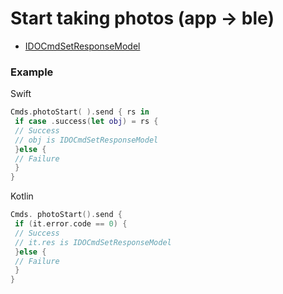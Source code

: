 # Start taking photos (app -> ble)
* [IDOCmdSetResponseModel](../model/IDOCmdSetResponseModel.md)



### Example

Swift
```swift
Cmds.photoStart( ).send { rs in
 if case .success(let obj) = rs {
 // Success
 // obj is IDOCmdSetResponseModel
 }else {
 // Failure
 }
}
```

Kotlin
```kotlin 
Cmds. photoStart().send {
 if (it.error.code == 0) {
 // Success
 // it.res is IDOCmdSetResponseModel
 }else {
 // Failure
 }
}
```
